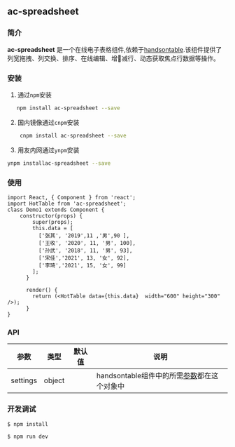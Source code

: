 ## ac-spreadsheet

### 简介
**ac-spreadsheet** 是一个在线电子表格组件,依赖于[handsontable](https://github.com/handsontable/handsontable).该组件提供了列宽拖拽、列交换、排序、在线编辑、增减行、动态获取焦点行数据等操作。
### 安装

1. 通过`npm`安装
 ```bash
    npm install ac-spreadsheet --save
```
2. 国内镜像通过`cnpm`安装
```bash
    cnpm install ac-spreadsheet --save
```
3. 用友内网通过`ynpm`安装
```bash
ynpm installac-spreadsheet --save
```
### 使用
```
import React, { Component } from 'react';
import HotTable from 'ac-spreadsheet';
class Demo1 extends Component {
    constructor(props) {
        super(props);
        this.data = [
          ['张其', '2019',11 ,'男',90 ],
          ['王收', '2020', 11, '男', 100],
          ['孙武', '2018', 11, '男', 93],
          ['宋佳','2021', 13, '女', 92],
          ['李琦','2021', 15, '女', 99]
        ];
      }
    
      render() {
        return (<HotTable data={this.data}  width="600" height="300" />);
      }
}
```
### API


 参数      | 类型                 | 默认值 | 说明
----------|----------------------|--------------|------
settings   | object             |    |handsontable组件中的所需[参数](https://handsontable.com/docs/7.0.0/Core.html)都在这个对象中

### 开发调试
```
$ npm install

$ npm run dev
```

